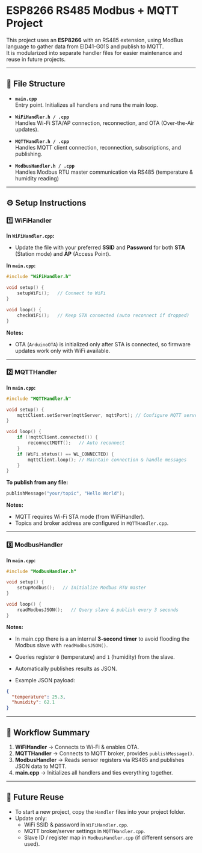 # ESP8266 RS485 Modbus + MQTT Project

This project uses an **ESP8266** with an RS485 extension, using ModBus language to gather data from EID41-G01S and publish to MQTT.  
It is modularized into separate handler files for easier maintenance and reuse in future projects.

---

## 📂 File Structure  

- **`main.cpp`**  
  Entry point. Initializes all handlers and runs the main loop.  

- **`WiFiHandler.h / .cpp`**  
  Handles Wi-Fi STA/AP connection, reconnection, and OTA (Over-the-Air updates).  

- **`MQTTHandler.h / .cpp`**  
  Handles MQTT client connection, reconnection, subscriptions, and publishing.  

- **`ModbusHandler.h / .cpp`**  
  Handles Modbus RTU master communication via RS485 (temperature & humidity reading)

---


## ⚙️ Setup Instructions  

### 1️⃣ **WiFiHandler**
**In `WiFiHandler.cpp`:**
- Update the file with your preferred **SSID** and **Password** for both **STA** (Station mode) and **AP** (Access Point).  

**In `main.cpp`:**
```cpp
#include "WiFiHandler.h"

void setup() {
    setupWiFi();   // Connect to WiFi
}

void loop() {
    checkWiFi();   // Keep STA connected (auto reconnect if dropped)
}
```

**Notes:**  
- OTA (`ArduinoOTA`) is initialized only after STA is connected, so firmware updates work only with WiFi available.  

---

### 2️⃣ **MQTTHandler**
**In `main.cpp`:**
```cpp
#include "MQTTHandler.h"

void setup() {
    mqttClient.setServer(mqttServer, mqttPort); // Configure MQTT server
}

void loop() {
    if (!mqttClient.connected()) {
        reconnectMQTT();   // Auto reconnect
    }
    if (WiFi.status() == WL_CONNECTED) {
        mqttClient.loop(); // Maintain connection & handle messages
    }
}
```

**To publish from any file:**  
```cpp
publishMessage("your/topic", "Hello World");
```

**Notes:**  
- MQTT requires Wi-Fi STA mode (from WiFiHandler).  
- Topics and broker address are configured in `MQTTHandler.cpp`.  

---

### 3️⃣ **ModbusHandler**
**In `main.cpp`:**
```cpp
#include "ModbusHandler.h"

void setup() {
    setupModbus();   // Initialize Modbus RTU master
}

void loop() {
    readModbusJSON();   // Query slave & publish every 3 seconds
}
```

**Notes:**  
- In main.cpp there is a an internal **3-second timer** to avoid flooding the Modbus slave with `readModbusJSON()`.  
- Queries register `0` (temperature) and `1` (humidity) from the slave.  
- Automatically publishes results as JSON.

- Example JSON payload:
```json
{
  "temperature": 25.3,
  "humidity": 62.1
}
```

---

## 🚀 Workflow Summary  
1. **WiFiHandler** → Connects to Wi-Fi & enables OTA.  
2. **MQTTHandler** → Connects to MQTT broker, provides `publishMessage()`.  
3. **ModbusHandler** → Reads sensor registers via RS485 and publishes JSON data to MQTT.  
4. **main.cpp** → Initializes all handlers and ties everything together.  

---

## 🔧 Future Reuse  
- To start a new project, copy the `Handler` files into your project folder.  
- Update only:  
  - WiFi SSID & password in `WiFiHandler.cpp`.  
  - MQTT broker/server settings in `MQTTHandler.cpp`.  
  - Slave ID / register map in `ModbusHandler.cpp` (if different sensors are used).  
